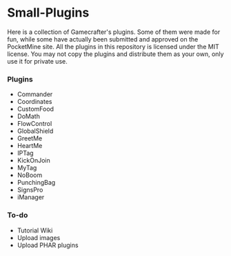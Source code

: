 # Small-Plugins
Here is a collection of Gamecrafter's plugins. Some of them were made for fun, while some have actually been submitted and
approved on the PocketMine site. All the plugins in this repository is licensed under the MIT license. You may not copy the
plugins and distribute them as your own, only use it for private use.

### Plugins
* Commander
* Coordinates
* CustomFood
* DoMath
* FlowControl
* GlobalShield
* GreetMe
* HeartMe
* IPTag
* KickOnJoin
* MyTag
* NoBoom
* PunchingBag
* SignsPro
* iManager

### To-do
* Tutorial Wiki
* Upload images
* Upload PHAR plugins
